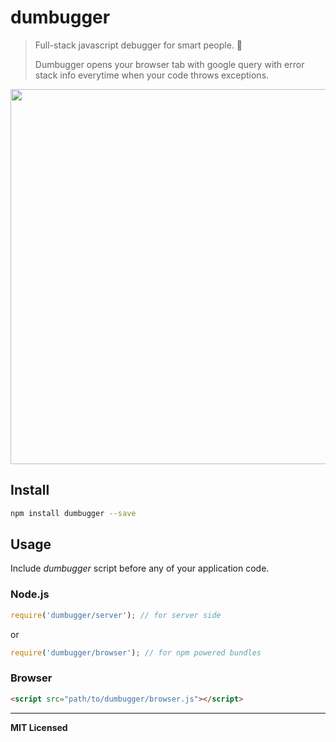 # dumbugger

> Full-stack javascript debugger for smart people. 👻 
> 
> Dumbugger opens your browser tab with google query with error stack info everytime when your code throws exceptions.

<img src="https://dl.dropboxusercontent.com/u/100463011/dumbugger-demo.gif" width="600" />

## Install

```bash
npm install dumbugger --save
```

## Usage

Include _dumbugger_ script before any of your application code.

### Node.js

```js
require('dumbugger/server'); // for server side
```

or

```js
require('dumbugger/browser'); // for npm powered bundles
```

### Browser

```html
<script src="path/to/dumbugger/browser.js"></script>
```

---

**MIT Licensed**

